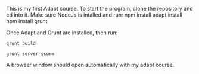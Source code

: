 This is my first Adapt course. To start the program, clone the repository and cd into it. Make sure NodeJs is intalled and run:
	npm install
	adapt install
	npm install grunt

Once Adapt and Grunt are installed, then run:

	grunt build
	
	grunt server-scorm
	

A browser window should open automatically with my adapt course.



